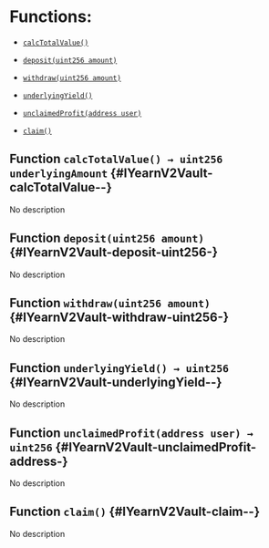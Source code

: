 # Functions:

- [`calcTotalValue()`](#IYearnV2Vault-calcTotalValue--)

- [`deposit(uint256 amount)`](#IYearnV2Vault-deposit-uint256-)

- [`withdraw(uint256 amount)`](#IYearnV2Vault-withdraw-uint256-)

- [`underlyingYield()`](#IYearnV2Vault-underlyingYield--)

- [`unclaimedProfit(address user)`](#IYearnV2Vault-unclaimedProfit-address-)

- [`claim()`](#IYearnV2Vault-claim--)

## Function `calcTotalValue() → uint256 underlyingAmount` {#IYearnV2Vault-calcTotalValue--}

No description

## Function `deposit(uint256 amount)` {#IYearnV2Vault-deposit-uint256-}

No description

## Function `withdraw(uint256 amount)` {#IYearnV2Vault-withdraw-uint256-}

No description

## Function `underlyingYield() → uint256` {#IYearnV2Vault-underlyingYield--}

No description

## Function `unclaimedProfit(address user) → uint256` {#IYearnV2Vault-unclaimedProfit-address-}

No description

## Function `claim()` {#IYearnV2Vault-claim--}

No description
